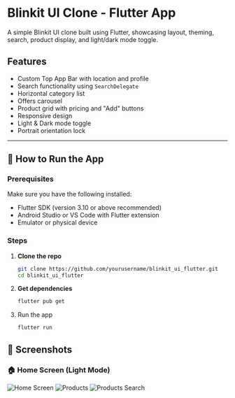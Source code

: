 # Blinkit UI Clone - Flutter App

A simple Blinkit UI clone built using Flutter, showcasing layout, theming, search, product display, and light/dark mode toggle.

## Features

- Custom Top App Bar with location and profile
- Search functionality using `SearchDelegate`
- Horizontal category list
- Offers carousel
- Product grid with pricing and "Add" buttons
- Responsive design
- Light & Dark mode toggle
- Portrait orientation lock

---

## 🚀 How to Run the App

### Prerequisites

Make sure you have the following installed:

- Flutter SDK (version 3.10 or above recommended)
- Android Studio or VS Code with Flutter extension
- Emulator or physical device

### Steps

1. **Clone the repo**
   ```bash
   git clone https://github.com/yourusername/blinkit_ui_flutter.git
   cd blinkit_ui_flutter
   
2. **Get dependencies**
    ```bash
   flutter pub get
   
3. Run the app
    ```bash
   flutter run

## 📸 Screenshots

### 🏠 Home Screen (Light Mode)
![Home Screen](screenshots/home_screen.png)
![Products](screenshots/products.png)
![Products Search](screenshots/product_search.png)




